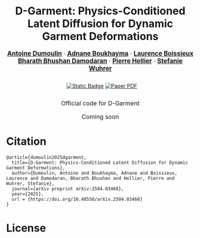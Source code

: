 <div align="center">
  <h1>D-Garment: Physics-Conditioned Latent Diffusion for Dynamic Garment Deformations</h1>

  <p style="font-size:1.2em">
    <a href="https://dumoulin.me/"><strong>Antoine Dumoulin</strong></a> ·
    <a href="https://boukhayma.github.io/"><strong>Adnane Boukhayma</strong></a> ·
    <a href="https://www.inrialpes.fr/sed/people/boissieux/"><strong>Laurence Boissieux</strong></a><br>
    <a href="https://sites.google.com/view/bharath-bhushan"><strong>Bharath Bhushan Damodaran</strong></a> ·
    <a href="https://people.irisa.fr/Pierre.Hellier/"><strong>Pierre Hellier</strong></a> ·
    <a href="https://swuhrer.gitlabpages.inria.fr/website/"><strong>Stefanie Wuhrer</strong></a>
  </p>

  <p align="center" style="margin: 2em auto;">
    <a href='https://adumouli.gitlabpages.inria.fr/dgarment' style='padding-left: 0.5rem;'><img alt="Static Badge" src="https://img.shields.io/badge/Project%20page-%20green"></a>
    <a href='https://arxiv.org/abs/2504.03468'><img src='https://img.shields.io/badge/arXiv-Paper_PDF-red?style=flat&logo=arXiv&logoColor=green' alt='Paper PDF'></a>
  </p>

  <p align="center" style="font-size:16px">Official code for D-Garment</p>
  <p align="center" style="font-size:16px">Coming soon</p>
</div>

# Citation
```
@article{dumoulin2025dgarment,
  title={D-Garment: Physics-Conditioned Latent Diffusion for Dynamic Garment Deformations},
  author={Dumoulin, Antoine and Boukhayma, Adnane and Boissieux, Laurence and Damodaran, Bharath Bhushan and Hellier, Pierre and Wuhrer, Stefanie},
  journal={arXiv preprint arXiv:2504.03468},
  year={2025},
  url = {https://doi.org/10.48550/arXiv.2504.03468}
}
```

# License
